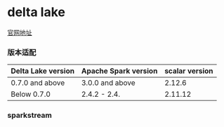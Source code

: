 # delta lake

[官网地址](https://docs.delta.io/latest/index.html)



### 版本适配

| Delta Lake version | Apache Spark version   |scalar version   |
| ------------------ | ---------------------- |----------------------|
| 0.7.0 and above    | 3.0.0 and above        |2.12.6|
| Below 0.7.0        | 2.4.2 - 2.4.*<latest>* |2.11.12|

### sparkstream

